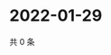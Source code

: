 # 2022-01-29

共 0 条

<!-- BEGIN WEIBO -->
<!-- 最后更新时间 Sat Jan 29 2022 14:13:15 GMT+0800 (China Standard Time) -->

<!-- END WEIBO -->

